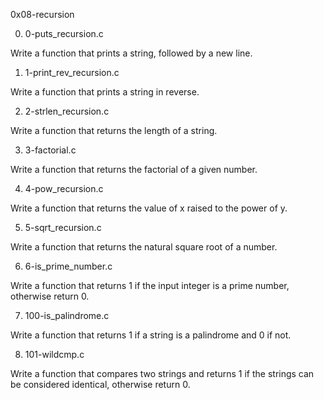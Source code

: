 0x08-recursion

0. 0-puts_recursion.c

Write a function that prints a string, followed by a new line.

1. 1-print_rev_recursion.c

Write a function that prints a string in reverse.

2. 2-strlen_recursion.c

Write a function that returns the length of a string.

3. 3-factorial.c

Write a function that returns the factorial of a given number.

4. 4-pow_recursion.c

Write a function that returns the value of x raised to the power of y.

5. 5-sqrt_recursion.c

Write a function that returns the natural square root of a number.

6. 6-is_prime_number.c

Write a function that returns 1 if the input integer is a prime number, otherwise return 0.

7. 100-is_palindrome.c

Write a function that returns 1 if a string is a palindrome and 0 if not.

8. 101-wildcmp.c

Write a function that compares two strings and returns 1 if the strings can be considered identical, otherwise return 0.
